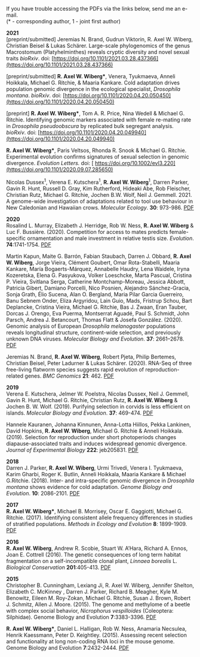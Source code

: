 
If you have trouble accessing the PDFs via the links below, send me an e-mail.  
(\* - corresponding author, 1 - joint first author)


**2021**  
\[preprint/submitted\] Jeremias N. Brand, Gudrun Viktorin, R. Axel W. Wiberg, Christian Beisel & Lukas Schärer. Large-scale phylogenomics of the genus Macrostomum (Platyhelminthes) reveals cryptic diversity and novel sexual traits *bioRxiv*. doi: [https://doi.org/10.1101/2021.03.28.437366](https://doi.org/10.1101/2021.03.28.437366)

\[preprint/submitted\] **R. Axel W. Wiberg\***, Venera, Tyukmaeva, Anneli Hoikkala, Michael G. Ritchie, & Maaria Kankare. Cold adaptation drives population genomic divergence in the ecological specialist, *Drosophila montana*. *bioRxiv*. doi: [https://doi.org/10.1101/2020.04.20.050450](https://doi.org/10.1101/2020.04.20.050450)

\[preprint\] **R. Axel W. Wiberg\***, Tom A. R. Price, Nina Wedell & Michael G. Ritchie. Identifying genomic markers associated with female re-mating rate in *Drosophila pseudoobscura* by replicated bulk segregant analysis. *bioRxiv*. doi: [https://doi.org/10.1101/2020.04.20.049940](https://doi.org/10.1101/2020.04.20.049940)

**R. Axel W. Wiberg\***, Paris Veltsos, Rhonda R. Snook & Michael G. Ritchie. Experimental evolution confirms signatures of sexual selection in genomic divergence. *Evolution Letters.* doi: [ https://doi.org/10.1002/evl3.220](https://doi.org/10.1101/2020.09.07.285650)

Nicolas Dussex<sup>1</sup>, Verena E. Kutschera<sup>1</sup>, **R. Axel W. Wiberg**<sup>1</sup>, Darren Parker, Gavin R. Hunt, Russell D. Gray, Kim Rutherford, Hideaki Abe, Rob Fleischer, Christian Rutz, Michael G. Ritchie, Jochen B.W. Wolf, Neil J. Gemmell. 2021. A genome-wide investigation of adaptations related to tool use behaviour in New Caledonian and Hawaiian crows. *Molecular Ecology*. **30**: 973-986. [PDF](https://doi.org/10.1111/mec.15775)


**2020**  
Rosalind L. Murray, Elizabeth J. Herridge, Rob W. Ness, **R. Axel W. Wiberg** & Luc F. Bussière. (2020). Competition for access to mates predicts female-specific ornamentation and male investment in relative testis size. *Evolution*. **74**:1741-1754. [PDF](https://doi.org/10.1111/evo.13986)

Martin Kapun, Maite G. Barrón, Fabian Staubach, Darren J. Obbard, **R. Axel W. Wiberg**, Jorge Vieira, Clément Goubert, Omar Rota-Stabelli, Maaria Kankare, María Bogaerts-Márquez, Annabelle Haudry, Lena Waidele, Iryna Kozeretska, Elena G. Pasyukova, Volker Loeschcke, Marta Pascual, Cristina P. Vieira, Svitlana Serga, Catherine Montchamp-Moreau, Jessica Abbott, Patricia Gibert, Damiano Porcelli, Nico Posnien, Alejandro Sánchez-Gracia, Sonja Grath, Élio Sucena, Alan O. Bergland, Maria Pilar Garcia Guerreiro, Banu Sebnem Onder, Eliza Argyridou, Lain Guio, Mads, Fristrup Schou, Bart Deplancke, Cristina Vieira, Michael G. Ritchie, Bas J. Zwaan, Eran Tauber, Dorcas J. Orengo, Eva Puerma, Montserrat Aguadé, Paul S. Schmidt, John Parsch, Andrea J. Betancourt, Thomas Flatt & Josefa González. (2020). Genomic analysis of European *Drosophila melanogaster* populations reveals longitudinal structure, continent-wide selection, and previously unknown DNA viruses. *Molecular Biology and Evolution*. **37**: 2661–2678. [PDF](https://doi.org/10.1093/molbev/msaa120)

Jeremias N. Brand, **R. Axel W. Wiberg**, Robert Pjeta, Philip Bertemes, Christian Beisel, Peter Ladurner & Lukas Schärer. (2020). RNA-Seq of three free-living flatworm species suggests rapid evolution of reproduction-related genes. *BMC Genomics* **21**: 462. [PDF](https://doi.org/10.1186/s12864-020-06862-x)


**2019**  
Verena E. Kutschera, Jelmer W. Poelstra, Nicolas Dussex, Neil J. Gemmell, Gavin R. Hunt, Michael G. Ritchie, Christian Rutz, **R. Axel W. Wiberg** & Jochen B. W. Wolf. (2019). Purifying selection in corvids is less efficient on islands. *Molecular Biology and Evolution*. **37**: 469-474. [PDF](https://doi.org/10.1093/molbev/msz233)

Hannele Kauranen, Johanna Kinnunen, Anna-Lotta Hiillos, Pekka Lankinen, David Hopkins, **R. Axel W. Wiberg**, Michael G. Ritchie & Anneli Hoikkala. (2019). Selection for reproduction under short photoperiods changes diapause-associated traits and induces widespread genomic divergence. *Journal of Experimental Biology* **222**: jeb205831. [PDF](10.1242/jeb.205831 )


**2018**  
Darren J. Parker, **R. Axel W. Wiberg**, Urmi Trivedi, Venera I. Tyukmaeva, Karim Gharbi, Roger K. Butlin, Anneli Hoikkala, Maaria Kankare & Michael G.Ritchie. (2018). Inter- and intra-specific genomic divergence in *Drosophila montana* shows evidence for cold adaptation. *Genome Biology and Evolution*. **10**: 2086-2101. [PDF](https://doi.org/10.1093/gbe/evy147)


**2017**  
**R. Axel W. Wiberg\***, Michael B. Morrisey, Oscar E. Gaggiotti, Michael G. Ritchie. (2017). Identifying consistent allele frequency differences in studies of stratified populations. *Methods in Ecology and Evolution* **8**: 1899-1909. [PDF]()


**2016**  
**R. Axel W. Wiberg**, Andrew R. Scobie, Stuart W. A’Hara, Richard A. Ennos, Joan E. Cottrell (2016). The genetic consequences of long term habitat fragmentation on a self-incompatible clonal plant, *Linnaea borealis* L. *Biological Conservation* **201**:405-413. [PDF](https://doi.org/10.1111/2041-210X.12810)


**2015**  
Christopher B. Cunningham, Lexiang Ji, R. Axel W. Wiberg, Jennifer Shelton, Elizabeth C. McKinney , Darren J. Parker, Richard B. Meagher, Kyle M. Benowitz, Eileen M. Roy-Zokan, Michael G. Ritchie, Susan J. Brown, Robert J. Schmitz, Allen J. Moore. (2015). The genome and methylome of a beetle with complex social behavior, *Nicrophorus vespilloides* (Coleoptera: Silphidae). Genome Biology and Evolution **7**:3383-3396. [PDF](https://doi.org/10.1093/gbe/evv194)

**R. Axel W. Wiberg\***, Daniel L. Halligan, Rob W. Ness, Anamaria Necsulea, Henrik Kaessmann, Peter D. Keightley. (2015). Assessing recent selection and functionality at long non-coding RNA loci in the mouse genome. Genome Biology and Evolution **7**:2432-2444. [PDF](https://doi.org/10.1093/gbe/evv155)
